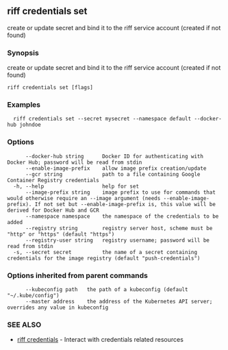 ## riff credentials set

create or update secret and bind it to the riff service account (created if not found)

### Synopsis

create or update secret and bind it to the riff service account (created if not found)

```
riff credentials set [flags]
```

### Examples

```
  riff credentials set --secret mysecret --namespace default --docker-hub johndoe
```

### Options

```
      --docker-hub string      Docker ID for authenticating with Docker Hub; password will be read from stdin
      --enable-image-prefix    allow image prefix creation/update
      --gcr string             path to a file containing Google Container Registry credentials
  -h, --help                   help for set
      --image-prefix string    image prefix to use for commands that would otherwise require an --image argument (needs --enable-image-prefix). If not set but --enable-image-prefix is, this value will be derived for Docker Hub and GCR
      --namespace namespace    the namespace of the credentials to be added
      --registry string        registry server host, scheme must be "http" or "https" (default "https")
      --registry-user string   registry username; password will be read from stdin
  -s, --secret secret          the name of a secret containing credentials for the image registry (default "push-credentials")
```

### Options inherited from parent commands

```
      --kubeconfig path   the path of a kubeconfig (default "~/.kube/config")
      --master address    the address of the Kubernetes API server; overrides any value in kubeconfig
```

### SEE ALSO

* [riff credentials](riff_credentials.md)	 - Interact with credentials related resources

